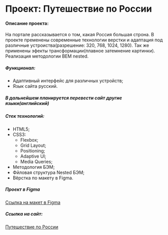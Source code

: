 # Проект: Путешествие по России

#### Описание проекта:
На портале рассказывается о том, какая Россия большая строна. В проекте пременены современные технологии верстки и адаптация под различные устроиства(разрешение: 320, 768, 1024, 1280). Так же применены эфекты трансформации(плавное затемнение картинки). Реализация методологии BEM nested. 

##### Функционал:

- Адаптивный интерфейс для различных устройств;
- Язык сайта русский.

##### В дальнейшем планируется перевести сайт другие языки(английский)

##### Стек технологий:
- HTML5;
- CSS3:
  - Flexbox;
  - Grid Layout;
  - Positioning;
  - Adaptive UI;
  - Media Queries;
- Методология БЭМ;
- Фйловая структура Nested БЭМ;
- Вёрстка по макету в Figma.

##### Проект в **Figma**

[Ссылка на макет в Figma](https://www.figma.com/file/5S2WSbEFL6awjVWJ0NWL8Q/Sprint-3_-Russia-_-desktop-mobile?node-id=28503%3A0)

##### Ссылка на сайт:

[Путешествие по России](https://sasmus12.github.io/russian-travel-bootcamp/)
